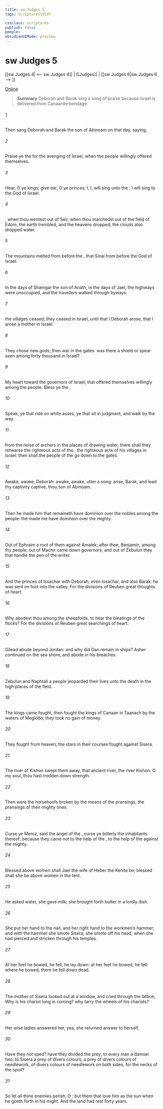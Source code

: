 ```yaml
---
title: sw Judges 5
tags: Scriptures\OldT

cssclass: scriptures
publish: false
people:
obsidianUIMode: preview
---
```


# sw Judges 5
[[sw Judges 4| <-- sw Judges 4]] | [[Judges]] | [[sw Judges 6|sw Judges 6 --> ]]

[Online](https://churchofjesuschrist.org/study/scriptures/ot/judg/5?lang=eng)

> __Summary__
Deborah and Barak sing a song of praise because Israel is delivered from Canaanite bondage.

###### 1 
Then sang Deborah and Barak the son of Abinoam on that day, saying,

###### 2 
Praise ye the  for the avenging of Israel, when the people willingly offered themselves.

###### 3 
Hear, O ye kings; give ear, O ye princes; I,  I, will sing unto the ; I will sing  to the  God of Israel.

###### 4 
, when thou wentest out of Seir, when thou marchedst out of the field of Edom, the earth trembled, and the heavens dropped, the clouds also dropped water.

###### 5 
The mountains melted from before the ,  that Sinai from before the  God of Israel.

###### 6 
In the days of Shamgar the son of Anath, in the days of Jael, the highways were unoccupied, and the travellers walked through byways.

###### 7 
 the villages ceased, they ceased in Israel, until that I Deborah arose, that I arose a mother in Israel.

###### 8 
They chose new gods; then  war in the gates: was there a shield or spear seen among forty thousand in Israel?

###### 9 
My heart  toward the governors of Israel, that offered themselves willingly among the people. Bless ye the .

###### 10 
Speak, ye that ride on white asses, ye that sit in judgment, and walk by the way.

###### 11 
 from the noise of archers in the places of drawing water, there shall they rehearse the righteous acts of the ,  the righteous acts  of his villages in Israel: then shall the people of the  go down to the gates.

###### 12 
Awake, awake, Deborah: awake, awake, utter a song: arise, Barak, and lead thy captivity captive, thou son of Abinoam.

###### 13 
Then he made him that remaineth have dominion over the nobles among the people: the  made me have dominion over the mighty.

###### 14 
Out of Ephraim  a root of them against Amalek; after thee, Benjamin, among thy people; out of Machir came down governors, and out of Zebulun they that handle the pen of the writer.

###### 15 
And the princes of Issachar  with Deborah; even Issachar, and also Barak: he was sent on foot into the valley. For the divisions of Reuben  great thoughts of heart.

###### 16 
Why abodest thou among the sheepfolds, to hear the bleatings of the flocks? For the divisions of Reuben  great searchings of heart.

###### 17 
Gilead abode beyond Jordan: and why did Dan remain in ships? Asher continued on the sea shore, and abode in his breaches.

###### 18 
Zebulun and Naphtali  a people  jeoparded their lives unto the death in the high places of the field.

###### 19 
The kings came  fought, then fought the kings of Canaan in Taanach by the waters of Megiddo; they took no gain of money.

###### 20 
They fought from heaven; the stars in their courses fought against Sisera.

###### 21 
The river of Kishon swept them away, that ancient river, the river Kishon. O my soul, thou hast trodden down strength.

###### 22 
Then were the horsehoofs broken by the means of the pransings, the pransings of their mighty ones.

###### 23 
Curse ye Meroz, said the angel of the , curse ye bitterly the inhabitants thereof; because they came not to the help of the , to the help of the  against the mighty.

###### 24 
Blessed above women shall Jael the wife of Heber the Kenite be, blessed shall she be above women in the tent.

###### 25 
He asked water,  she gave  milk; she brought forth butter in a lordly dish.

###### 26 
She put her hand to the nail, and her right hand to the workmen’s hammer; and with the hammer she smote Sisera, she smote off his head, when she had pierced and stricken through his temples.

###### 27 
At her feet he bowed, he fell, he lay down: at her feet he bowed, he fell: where he bowed, there he fell down dead.

###### 28 
The mother of Sisera looked out at a window, and cried through the lattice, Why is his chariot  long in coming? why tarry the wheels of his chariots?

###### 29 
Her wise ladies answered her, yea, she returned answer to herself,

###### 30 
Have they not sped? have they  divided the prey; to every man a damsel  two; to Sisera a prey of divers colours, a prey of divers colours of needlework, of divers colours of needlework on both sides,  for the necks of  the spoil?

###### 31 
So let all thine enemies perish, O : but  them that love him  as the sun when he goeth forth in his might. And the land had rest forty years.

